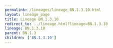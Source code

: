 ```yaml
---
permalink: /lineages/lineage_BN.1.3.10.html
layout: lineage_page
title: Lineage BN.1.3.10
redirect_to: ../lineage.html?lineage=BN.1.3.10
lineage: BN.1.3.10
parent: BN.1.3
children: ['BN.1.3.10']
---
```

